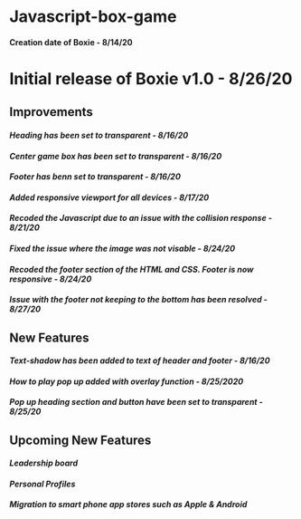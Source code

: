 # Javascript-box-game

#### Creation date of Boxie - 8/14/20

# Initial release of Boxie v1.0 - 8/26/20

## Improvements

#### *Heading has been set to transparent - 8/16/20*
#### *Center game box has been set to transparent - 8/16/20*
#### *Footer has benn set to transparent - 8/16/20*
#### *Added responsive viewport for all devices - 8/17/20*
#### *Recoded the Javascript due to an issue with the collision response - 8/21/20*
#### *Fixed the issue where the image was not visable - 8/24/20*
#### *Recoded the footer section of the HTML and CSS. Footer is now responsive - 8/24/20*
#### *Issue with the footer not keeping to the bottom has been resolved - 8/27/20*

## New Features

#### *Text-shadow has been added to text of header and footer - 8/16/20*
#### *How to play pop up added with overlay function - 8/25/2020*
#### *Pop up heading section and button have been set to transparent - 8/25/20*

## Upcoming New Features

#### *Leadership board*
#### *Personal Profiles*
#### *Migration to smart phone app stores such as Apple & Android*
